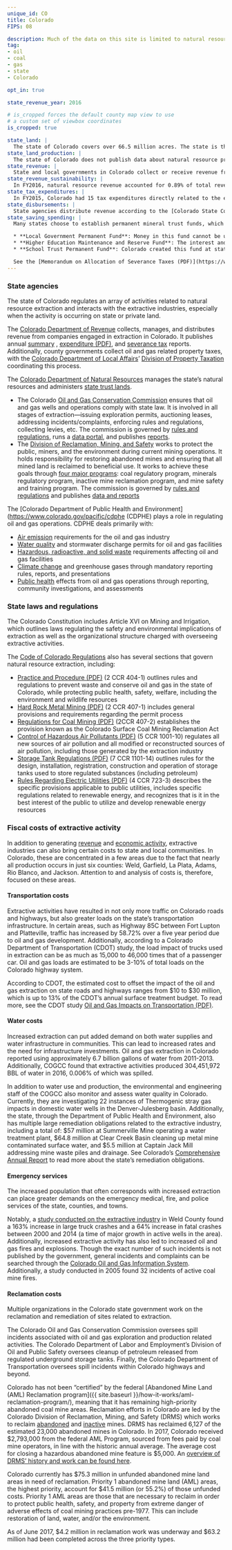 ```yaml
---
unique_id: CO
title: Colorado
FIPS: 08

description: Much of the data on this site is limited to natural resource extraction on federal land, which represents 35.9% of all land in Colorado.
tag:
- oil
- coal
- gas
- state
- Colorado

opt_in: true

state_revenue_year: 2016

# is_cropped forces the default county map view to use
# a custom set of viewbox coordinates
is_cropped: true

state_land: |
  The state of Colorado covers over 66.5 million acres. The state is the owner and steward of 2.8 million acres of land and 4 million acres of mineral rights. In total, it owns 4% of land in Colorado, making it the state’s second-largest landowner, just behind the federal government.
state_land_production: |
  The state of Colorado does not publish data about natural resource production on state lands. To obtain this data, contact the [Colorado State Land Board](https://colorado.gov/statelandboard).
state_revenue: |
  State and local governments in Colorado collect or receive revenue from natural resource extraction on federal, state, and private lands.
state_revenue_sustainability: |
  In FY2016, natural resource revenue accounted for 0.89% of total revenue collected by the Colorado Department of Revenue. Colorado has a diverse set of revenue streams; however, the downturn of oil and gas markets in 2016 did have a substantial impact on certain government funds. The State Land Board, for example, saw its total trust revenue decrease by 28% due to a 35% decrease in mineral revenues.
state_tax_expenditures: |
  In FY2015, Colorado had 15 tax expenditures directly related to the extractive industries which reduced state and local revenue. Data on the exact revenue impact for all expenditures is largely unavailable due to confidentiality requirements or inability to collect that information, however, the Oil and Gas Ad Valorem Credit had an impact of $134,915,000. The Colorado Department of Revenue outlines tax expenditures in its annual [Tax Profile and Expenditure Report (PDF)](https://www.colorado.gov/pacific/sites/default/files/2016%20Tax%20Profile%20and%20Expenditure%20Report.pdf).
state_disbursements: |
  State agencies distribute revenue according to the [Colorado State Code](https://www.sos.state.co.us/CCR/Welcome.do). In addition to receiving distributions from the state, counties also collect and distribute revenue from local taxes, chiefly property taxes. Weld County, for example, produces the most oil and gas in the state, and generates a significant portion of its property tax revenue from oil and gas. It then disburses this revenue to help fund local schools, fire departments, libraries, towns, and water districts, among other items. For more details on how Weld County disburses property tax revenue see the county’s [distribution statements and treasurer reports](https://www.weldgov.com/cms/One.aspx?portalId=169&pageId=2451).
state_saving_spending: |
  Many states choose to establish permanent mineral trust funds, which can help governments smooth revenue and investments across boom and bust cycles. In FY2016, Colorado saved 28.05% of total state revenue from extractive activities. In a given year, most of Colorado’s saved extractive revenues goes to one of these funds:

  * **Local Government Permanent Fund**: Money in this fund cannot be used for any purpose except when the amount of Federal Mineral Lease revenue is 10% less than the amount received the previous year.
  * **Higher Education Maintenance and Reserve Fund**: The interest and income earned on this fund is used for maintenance projects controlled by the Colorado Commission on Higher Education’s Capital Improvements Program. The principal in this fund must remain unused unless General Fund revenue is projected to dip below the required 4% reserve.
  * **School Trust Permanent Fund**: Colorado created this fund at statehood. Interest generated on the principal must support K-12 education. Interest earnings of the fund are credited to the Public School Income Fund and transferred to the Colorado Department of Education.

  See the [Memorandum on Allocation of Severance Taxes (PDF)](https://www.colorado.gov/pacific/sites/default/files/Allocation%20of%20Severance%20Taxes.pdf) or [Public School Permanent Fund Investment Policy (PDF)](https://www.colorado.gov/pacific/sites/default/files/atoms/files/Public%20School%20Permanent%20Fund%202010%20Investment%20Policy%20-%20Approved%20March%2015%202017.pdf) for more detail.
---
```

<!-- State governance -->

### State agencies

The state of Colorado regulates an array of activities related to natural resource extraction and interacts with the extractive industries, especially when the activity is occurring on state or private land.

The [Colorado Department of Revenue](https://www.colorado.gov/revenue) collects, manages, and distributes revenue from companies engaged in extraction in Colorado. It publishes annual [summary](https://www.colorado.gov/pacific/revenue/annual-report) , [expenditure (PDF)](https://www.colorado.gov/pacific/sites/default/files/2016%20Tax%20Profile%20and%20Expenditure%20Report.pdf), and [severance tax](https://www.colorado.gov/pacific/tax/severance-tax-file) reports. Additionally, county governments collect oil and gas related property taxes, with the [Colorado Department of Local Affairs](https://www.colorado.gov/dola)’ [Division of Property Taxation](https://www.colorado.gov/pacific/dola/property-taxation) coordinating this process.

The [Colorado Department of Natural Resources](http://dnr.state.co.us/Pages/DNRDefault.aspx) manages the state’s natural resources and administers [state trust lands](https://www.colorado.gov/pacific/statelandboard).

* The Colorado [Oil and Gas Conservation Commission](http://cogcc.state.co.us/#/home) ensures that oil and gas wells and operations comply with state law. It is involved in all stages of extraction—issuing exploration permits, auctioning leases, addressing incidents/complaints, enforcing rules and regulations, collecting levies, etc. The commission is governed by [rules and regulations](http://cogcc.state.co.us/#/overview), runs a [data portal](http://cogcc.state.co.us/data.html#/cogis), and publishes [reports](http://cogcc.state.co.us/library.html#/areareports).
* The [Division of Reclamation, Mining, and Safety](http://mining.state.co.us/Pages/Home.aspx) works to protect the public, miners, and the environment during current mining operations. It holds responsibility for restoring abandoned mines and ensuring that all mined land is reclaimed to beneficial use. It works to achieve these goals through [four major programs](http://mining.state.co.us/PROGRAMS/Pages/default.aspx): coal regulatory program, minerals regulatory program, inactive mine reclamation program, and mine safety and training program. The commission is governed by [rules and regulations](http://mining.state.co.us/Rules/Pages/home.aspx) and publishes [data and reports](http://mining.state.co.us/Reports/Pages/default.aspx)

The [Colorado Department of Public Health and Environment](https://www.colorado.gov/pacific/cdphe (CDPHE) plays a role in regulating oil and gas operations. CDPHE deals primarily with:
* [Air emission](https://www.colorado.gov/pacific/cdphe/emissions-requirements-oil-and-gas-industry) requirements for the oil and gas industry
* [Water quality](https://www.colorado.gov/pacific/cdphe/categories/services-and-information/environment/water-quality) and stormwater discharge permits for oil and gas facilities
* [Hazardous, radioactive, and solid waste](https://www.colorado.gov/pacific/cdphe/categories/services-and-information/environment/waste-management-and-recycling) requirements affecting oil and gas facilities
* [Climate change](https://www.colorado.gov/pacific/cdphe/categories/services-and-information/environment/air-quality/climate-change) and greenhouse gases through mandatory reporting rules, reports, and presentations
* [Public health](https://www.colorado.gov/pacific/cdphe/categories/services-and-information/environment/oil-and-gas/oil-and-gas-and-your-health) effects from oil and gas operations through reporting, community investigations, and assessments

### State laws and regulations

The Colorado Constitution includes Article XVI on Mining and Irrigation, which outlines laws regulating the safety and environmental implications of extraction as well as the organizational structure charged with overseeing extractive activities.

The [Code of Colorado Regulations](https://www.sos.state.co.us/CCR/KeywordSearch.do) also has several sections that govern natural resource extraction, including:

- [Practice and Procedure (PDF)](https://www.sos.state.co.us/CCR/GenerateRulePdf.do?ruleVersionId=6658) (2 CCR 404-1) outlines rules and regulations to prevent waste and conserve oil and gas in the state of Colorado, while protecting public health, safety, welfare, including the environment and wildlife resources
- [Hard Rock Metal Mining (PDF)](https://www.sos.state.co.us/CCR/GenerateRulePdf.do?ruleVersionId=6169) (2 CCR 407-1) includes general provisions and requirements regarding the permit process
- [Regulations for Coal Mining (PDF)](https://www.sos.state.co.us/CCR/GenerateRulePdf.do?ruleVersionId=2044) (2CCR 407-2) establishes the provision known as the Colorado Surface Coal Mining Reclamation Act
- [Control of Hazardous Air Pollutants (PDF)](https://www.sos.state.co.us/CCR/GenerateRulePdf.do?ruleVersionId=6885) (5 CCR 1001-10) regulates all new sources of air pollution and all modified or reconstructed sources of air pollution, including those generated by the extraction industry
- [Storage Tank Regulations (PDF)](https://www.sos.state.co.us/CCR/GenerateRulePdf.do?ruleVersionId=7122) (7 CCR 1101-14) outlines rules for the design, installation, registration, construction and operation of storage tanks used to store regulated substances (including petroleum)
- [Rules Regarding Electric Utilities (PDF)](https://www.sos.state.co.us/CCR/GenerateRulePdf.do?ruleVersionId=7016) (4 CCR 723-3) describes the specific provisions applicable to public utilities, includes specific regulations related to renewable energy, and recognizes that is it in the best interest of the public to utilize and develop renewable energy resources

### Fiscal costs of extractive activity

In addition to generating [revenue](#revenue) and [economic activity](#economic-impact), extractive industries can also bring certain costs to state and local communities. In Colorado, these are concentrated in a few areas due to the fact that nearly all production occurs in just six counties: Weld, Garfield, La Plata, Adams, Rio Blanco, and Jackson. Attention to and analysis of costs is, therefore, focused on these areas.

#### Transportation costs

Extractive activities have resulted in not only more traffic on Colorado roads and highways, but also greater loads on the state’s transportation infrastructure. In certain areas, such as Highway 85C between Fort Lupton and Platteville, traffic has increased by 58.72% over a five year period due to oil and gas development. Additionally, according to a Colorado Department of Transportation (CDOT) study, the load impact of trucks used in extraction can be as much as 15,000 to 46,000 times that of a passenger car. Oil and gas loads are estimated to be 3-10% of total loads on the Colorado highway system.

According to CDOT, the estimated cost to offset the impact of the oil and gas extraction on state roads and highways ranges from $10 to $30 million, which is up to 13% of the CDOT’s annual surface treatment budget. To read more, see the CDOT study [Oil and Gas Impacts on Transportation (PDF)](https://www.google.com/url?sa=t&rct=j&q=&esrc=s&source=web&cd=1&cad=rja&uact=8&ved=0ahUKEwiu64Ojv67UAhVB0iYKHWJUDTIQFggoMAA&url=https://www.codot.gov/programs/research/pdfs/2015-research-reports/oil-and-gas-impacts-on-tranportation/oil-and-gas-impacts-on-transportation/at_download/file&usg=AFQjCNGVRJ978GbLquZkhv6I6g-zS1BWpQ&sig2=bITCLpAOHH8hUzqce_tPIA_).

#### Water costs

Increased extraction can put added demand on both water supplies and water infrastructure in communities. This can lead to increased rates and the need for infrastructure investments. Oil and gas extraction in Colorado reported using approximately 6.7 billion gallons of water from 2011-2013. Additionally, COGCC found that extractive activities produced 304,451,972 BBL of water in 2016, 0.006% of which was spilled.

In addition to water use and production, the environmental and engineering staff of the COGCC also monitor and assess water quality in Colorado. Currently, they are investigating 22 instances of Thermogenic stray gas impacts in domestic water wells in the Denver-Julesberg basin. Additionally, the state, through the Department of Public Health and Environment, also has multiple large remediation obligations related to the extractive industry, including a total of: $57 million at Summerville Mine operating a water treatment plant, $64.8 million at Clear Creek Basin cleaning up metal mine contaminated surface water, and $5.5 million at Captain Jack Mill addressing mine waste piles and drainage. See Colorado’s [Comprehensive Annual Report](https://www.colorado.gov/pacific/osc/cafr) to read more about the state’s remediation obligations.

#### Emergency services

The increased population that often corresponds with increased extraction can place greater demands on the emergency medical, fire, and police services of the state, counties, and towns.

Notably, a [study conducted on the extractive industry]() in Weld County found a 163% increase in large truck crashes and a 64% increase in fatal crashes between 2000 and 2014 (a time of major growth in active wells in the area).
Additionally, increased extractive activity has also led to increased oil and gas fires and explosions. Though the exact number of such incidents is not published by the government, general incidents and complaints can be searched through the [Colorado Oil and Gas Information System](http://cogcc.state.co.us/data.html). Additionally, a study conducted in 2005 found 32 incidents of active coal mine fires.

#### Reclamation costs

Multiple organizations in the Colorado state government work on the reclamation and remediation of sites related to extraction.

The Colorado Oil and Gas Conservation Commission oversees spill incidents associated with oil and gas exploration and production related activities. The Colorado Department of Labor and Employment’s Division of Oil and Public Safety oversees cleanup of petroleum released from regulated underground storage tanks. Finally, the Colorado Department of Transportation oversees spill incidents within Colorado highways and beyond.

Colorado has not been “certified” by the federal [Abandoned Mine Land (AML) Reclamation program]({{ site.baseurl }}/how-it-works/aml-reclamation-program/), meaning that it has remaining high-priority abandoned coal mine areas. Reclamation efforts in Colorado are led by the Colorado Division of Reclamation, Mining, and Safety (DRMS) which works to reclaim [abandoned](http://mining.state.co.us/Reports/Reports/Pages/AML.aspx) and [inactive](http://mining.state.co.us/Programs/Abandoned/Pages/impwelcomepage.aspx) mines. DRMS has reclaimed 6,127 of the estimated 23,000 abandoned mines in Colorado. In 2017, Colorado received $2,793,000 from the federal AML Program, sourced from fees paid by coal mine operators, in line with the historic annual average. The average cost for closing a hazardous abandoned mine feature is $5,000. An [overview of DRMS’ history and work can be found here](http://mining.state.co.us/Programs/Abandoned/Reclamation/Pages/OurProgram'sHistory-Colorado'sHistory.aspx).

Colorado currently has $75.3 million in unfunded abandoned mine land areas in need of reclamation. Priority 1 abandoned mine land (AML) areas, the highest priority, account for $41.5 million (or 55.2%) of those unfunded costs. Priority 1 AML areas are those that are necessary to reclaim in order to protect public health, safety, and property from extreme danger of adverse effects of coal mining practices pre-1977. This can include restoration of land, water, and/or the environment.

As of June 2017, $4.2 million in reclamation work was underway and $63.2 million had been completed across the three priority types.
